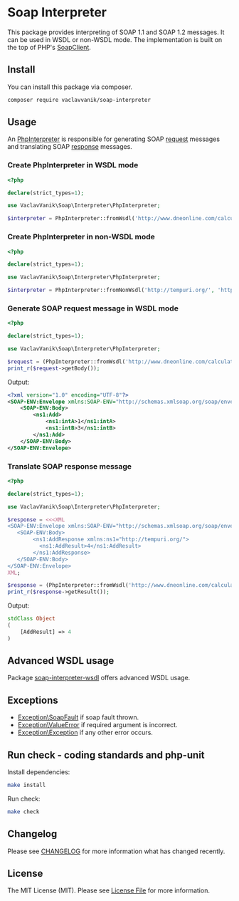 # Soap Interpreter

This package provides interpreting of SOAP 1.1 and SOAP 1.2 messages.
It can be used in WSDL or non-WSDL mode.
The implementation is built on the top of PHP's [SoapClient](http://php.net/manual/en/class.soapclient.php).

## Install

You can install this package via composer. 

``` bash
composer require vaclavvanik/soap-interpreter
```

## Usage

An [PhpInterpreter](src/PhpInterpreter.php) is responsible for generating SOAP [request](src/Request.php) messages and translating SOAP [response](src/Response.php) messages.

### Create PhpInterpreter in WSDL mode

```php
<?php

declare(strict_types=1);

use VaclavVanik\Soap\Interpreter\PhpInterpreter;

$interpreter = PhpInterpreter::fromWsdl('http://www.dneonline.com/calculator.asmx?wsdl');
```

### Create PhpInterpreter in non-WSDL mode

```php
<?php

declare(strict_types=1);

use VaclavVanik\Soap\Interpreter\PhpInterpreter;

$interpreter = PhpInterpreter::fromNonWsdl('http://tempuri.org/', 'http://www.dneonline.com/calculator.asmx');
```

### Generate SOAP request message in WSDL mode

```php
<?php

declare(strict_types=1);

use VaclavVanik\Soap\Interpreter\PhpInterpreter;

$request = (PhpInterpreter::fromWsdl('http://www.dneonline.com/calculator.asmx?wsdl'))->request('Add', ['Add' => ['intA' => 1, 'intB' => 3]]);
print_r($request->getBody());
```

Output:

```xml
<?xml version="1.0" encoding="UTF-8"?>
<SOAP-ENV:Envelope xmlns:SOAP-ENV="http://schemas.xmlsoap.org/soap/envelope/" xmlns:ns1="http://tempuri.org/">
    <SOAP-ENV:Body>
        <ns1:Add>
            <ns1:intA>1</ns1:intA>
            <ns1:intB>3</ns1:intB>
        </ns1:Add>
    </SOAP-ENV:Body>
</SOAP-ENV:Envelope>
```

### Translate SOAP response message

```php
<?php

declare(strict_types=1);

use VaclavVanik\Soap\Interpreter\PhpInterpreter;

$response = <<<XML
<SOAP-ENV:Envelope xmlns:SOAP-ENV="http://schemas.xmlsoap.org/soap/envelope/">
   <SOAP-ENV:Body>
        <ns1:AddResponse xmlns:ns1="http://tempuri.org/">
          <ns1:AddResult>4</ns1:AddResult>
        </ns1:AddResponse>
   </SOAP-ENV:Body>
</SOAP-ENV:Envelope>
XML;

$response = (PhpInterpreter::fromWsdl('http://www.dneonline.com/calculator.asmx?wsdl'))->response('Add', $response);
print_r($response->getResult());
```

Output:

```php
stdClass Object
(
    [AddResult] => 4
)
```

## Advanced WSDL usage

Package [soap-interpreter-wsdl](https://github.com/vaclavvanik/soap-interpreter-wsdl) offers advanced WSDL usage.

## Exceptions

- [Exception\SoapFault](src/Exception/SoapFault.php) if soap fault thrown.
- [Exception\ValueError](src/Exception/ValueError.php) if required argument is incorrect.
- [Exception\Exception](src/Exception/Exception.php) if any other error occurs.

## Run check - coding standards and php-unit

Install dependencies:

```bash
make install
```

Run check:

```bash
make check
```

## Changelog

Please see [CHANGELOG](CHANGELOG.md) for more information what has changed recently.

## License

The MIT License (MIT). Please see [License File](LICENSE.md) for more information.
